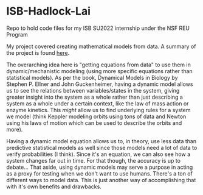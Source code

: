# ISB-Hadlock-Lai
Repo to hold code files for my ISB SU2022 internship under the NSF REU Program

My project covered creating mathematical models from data. A summary of the project is found [here](https://github.com/ainsleylaiuw/ISB-Hadlock-Lai/blob/main/ISB_Intern_Ainsley_Lai.pdf).

The overarching idea here is "getting equations from data" to use them in dynamic/mechanistic modeling (using more specific equations rather than statistical models). As per the book, Dynamical Models in Biology by Stephen P. Ellner and John Guckenheimer, having a dynamic model allows us to see the relations between variables/states in the system, giving greater insight into the system as a whole rather than just describing a system as a whole under a certain context, like the law of mass action or enzyme kinetics. This *might* allow us to find underlying rules for a system we model (think Keppler modeling orbits using tons of data and Newton using his laws of motion which can be used to describe the orbits and more).

Having a dynamic model equation allows us to, in theory, use less data than predictive statistical models as well since those models need a lot of data to verify probabilities (I think). Since it's an equation, we can also see how a system changes far out in time. For that though, the accuracy is up to debate... That aside, using dynamic models may serve a purpose in acting as a proxy for testing when we don't want to use humans. There's a ton of different ways to model data. This is just another way of accomplishing that with it's own benefits and drawbacks.
